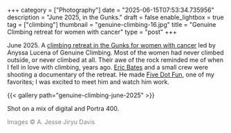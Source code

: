 +++
category = ["Photography"]
date = "2025-06-15T07:53:34.735956"
description = "June 2025, in the Gunks."
draft = false
enable_lightbox = true
tag = ["climbing"]
thumbnail = "genuine-climbing-16.jpg"
title = "Genuine Climbing retreat for women with cancer"
type = "post"
+++

June 2025. A [climbing retreat in the Gunks for women with cancer](https://genuineclimbing.org/climbing-with-cancer-2/) led by Anyssa Lucena of Genuine Climbing. Most of the women had never climbed outside, or never climbed at all. Their awe of the rock reminded me of when I fell in love with climbing, years ago. [Eric Bates](https://www.ericbates.com/) and a small crew were shooting a documentary of the retreat. He made [Five Dot Fun](https://www.youtube.com/watch?v=BswG4bnk6To), one of my favorites; I was excited to meet him and watch him work.

{{< gallery path="genuine-climbing-june-2025" >}}

Shot on a mix of digital and Portra 400.

<span style="color: gray">Images &copy; A. Jesse Jiryu Davis</span>
